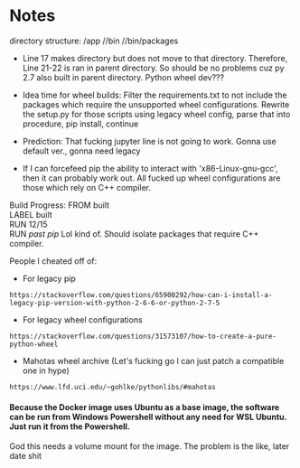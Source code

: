 # Notes
directory structure: 
/app
//bin 
//bin/packages

- Line 17 makes directory but does not move to that directory. Therefore, Line 21-22 is ran in parent directory. So should be no problems cuz py 2.7 also built in parent directory. 
    Python wheel dev???

- Idea time for wheel builds: Filter the requirements.txt to not include the packages which require the unsupported wheel configurations. 
    Rewrite the setup.py for those scripts using legacy wheel config, parse that into procedure, pip install, continue

- Prediction: That fucking jupyter line is not going to work. Gonna use default ver., gonna need legacy

- If I can forcefeed pip the ability to interact with 'x86-Linux-gnu-gcc', then it can probably work out. All fucked up wheel configurations are those which rely on C++ compiler. 

Build Progress:
    FROM built \
    LABEL built \
    RUN 12/15 \
    RUN *past pip* Lol kind of. Should isolate packages that require C++ compiler. 

People I cheated off of:
- For legacy pip
```
https://stackoverflow.com/questions/65900292/how-can-i-install-a-legacy-pip-version-with-python-2-6-6-or-python-2-7-5
```
- For legacy wheel configurations
```
https://stackoverflow.com/questions/31573107/how-to-create-a-pure-python-wheel
```

- Mahotas wheel archive (Let's fucking go I can just patch a compatible one in hype)
```
https://www.lfd.uci.edu/~gohlke/pythonlibs/#mahotas
```

#### Because the Docker image uses Ubuntu as a base image, the software can be run from Windows Powershell without any need for WSL Ubuntu. Just run it from the Powershell. 

God this needs a volume mount for the image. The problem is the like, later date shit